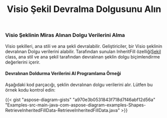 ﻿---
title: Visio Şekil Devralma Dolgusunu Alın
type: docs
weight: 100
url: /tr/java/get-visio-shape-inherit-fill/
description: Bu bölüm, visio şeklinin ana stilinden ve Aspose.Diagram ana stilinden devralınan dolgu stilinin nasıl alınacağını açıklar.
---
### **Visio Şeklinin Miras Alınan Dolgu Verilerini Alma**
Visio şekilleri, ana stili ve ana şekli devralabilir. Geliştiriciler, bir Visio şeklinin devralınan Dolgu verilerini alabilir. Tarafından sunulan InheritFill özelliği[Şekil](https://reference.aspose.com/diagram/java/com.aspose.diagram/shape) class, ana stil ve ana şekil tarafından devralınan şeklin dolgu biçimlendirme değerlerini içerir.
#### **Devralınan Doldurma Verilerini Al Programlama Örneği**
Aşağıdaki kod parçacığı, şeklin devralınan dolgu verilerini alır. Lütfen bu örnek kodu kontrol edin:

{{< gist "aspose-diagram-gists" "a970e3b0531843f718d7f46abf12d56a" "Examples-src-main-java-com-aspose-diagram-examples-Shapes-RetrieveInheritedFillData-RetrieveInheritedFillData.java" >}}

